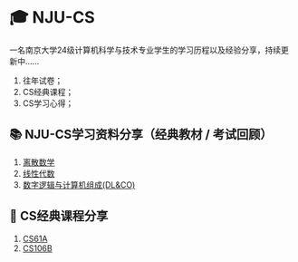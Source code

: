 # 🎓 NJU-CS
一名南京大学24级计算机科学与技术专业学生的学习历程以及经验分享，持续更新中......
1. 往年试卷；
2. CS经典课程；
3. CS学习心得；  
## 📚 NJU-CS学习资料分享（经典教材 / 考试回顾）
1. [离散数学](./离散数学/Readme.md#离散数学)
2. [线性代数](./线性代数/Readme.md#线性代数)
3. [数字逻辑与计算机组成(DL&CO)](./数字逻辑与计算机组成（DL&CO）/Readme.md#DL&CO)
## 🏫 CS经典课程分享
1. [CS61A](./CS61A.md#CS61a)
2. [CS106B](./CS106b_Qt/Readme.md#cs106b)


